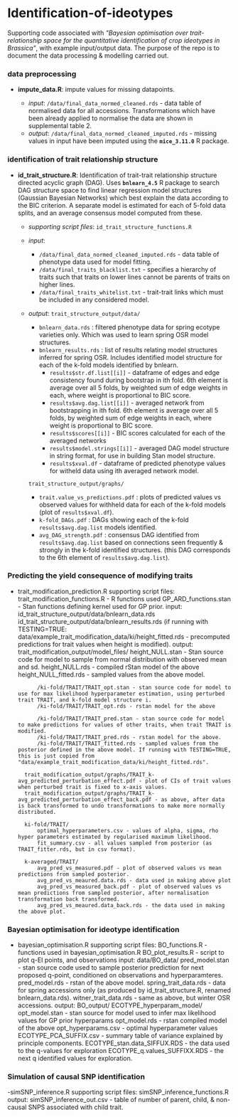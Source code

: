 # Identification-of-ideotypes

Supporting code associated with *"Bayesian optimisation over trait-relationship space for the quantitative identification of crop ideotypes in Brassica"*, with example input/output data. The purpose of the repo is to document the data processing & modelling carried out.

### data preprocessing
- **impute_data.R**: impute values for missing datapoints.

	- *input*: `/data/final_data_normed_cleaned.rds` - data table of normalised data for all accessions. Transformations which have been already applied to normalise the data are shown in supplemental table 2.
	- *output*: `/data/final_data_normed_cleaned_imputed.rds` - missing values in input have been imputed using the **`mice_3.11.0`** R package.


### identification of trait relationship structure
- **id_trait_structure.R**: Identification of trait-trait relationship structure directed acyclic graph (DAG). Uses **`bnlearn_4.5`** R package to search DAG structure space to find linear regression model structures (Gaussian Bayesian Networks) which best explain the data according to the BIC criterion. A separate model is estimated for each of 5-fold data splits, and an average consensus model computed from these.

	- *supporting script files*: `id_trait_structure_functions.R`
	- *input*:
		- `/data/final_data_normed_cleaned_imputed.rds` - data table of phenotype data used for model fitting.
		- `/data/final_traits_blacklist.txt` - specifies a hierarchy of traits such that traits on lower lines cannot be parents of traits on higher lines.
		- `/data/final_traits_whitelist.txt` - trait-trait links which must be included in any considered model.
	- *output*:
		`trait_structure_output/data/`
		- `bnlearn_data.rds` : filtered phenotype data for spring ecotype varieties only. Which was used to learn spring OSR model structures.
		- `bnlearn_results.rds` : list of results relating model structures inferred for spring OSR. Includes identified model structure for each of the k-fold models identified by bnlearn.
			- `results$str.df.list[[i]]` - dataframe of edges and edge consistency found during bootstrap in ith fold. 6th element is average over all 5 folds, by weighted sum of edge weights in each, where weight is proportional to BIC score.
			- `results$avg.dag.list[[i]]` - averaged network from bootstrapping in ith fold. 6th element is average over all 5 folds, by weighted sum of edge weights in each, where weight is proportional to BIC score.
			- `results$scores[[i]]` - BIC scores calculated for each of the averaged networks
			- `results$model.strings[[i]]` - averaged DAG model structure in string format, for use in building Stan model structure.
			- `results$xval.df` - dataframe of predicted phenotype values for witheld data using ith averaged network model.

		`trait_structure_output/graphs/`
		- `trait.value_vs_predictions.pdf` : plots of predicted values vs observed values for withheld data for each of the k-fold models (plot of `results$xval.df`).
		- `k-fold_DAGs.pdf` : DAGs showing each of the k-fold `results$avg.dag.list` models identified.
		- `avg_DAG_strength.pdf` : consensus DAG identified from `results$avg.dag.list` based on connections seen frequently & strongly in the k-fold identified structures. (this DAG corresponds to the 6th element of `results$avg.dag.list`).


### Predicting the yield consequence of modifying traits
- trait_modification_prediction.R
	supporting script files:
		trait_modification_functions.R - R functions used
		GP_ARD_functions.stan - Stan functions defining kernel used for GP prior.
	input:
		id_trait_structure_output/data/bnlearn_data.rds
		id_trait_structure_output/data/bnlearn_results.rds
		(if running with TESTING=TRUE:
		data/example_trait_modification_data/ki/height_fitted.rds - precomputed predictions for trait values when height is modified).
	output:
		trait_modification_output/model_files/
			height_NULL.stan - Stan source code for model to sample   from normal distribution with observed mean and sd.
			height_NULL.rds - compiled rStan model of the above
			height_NULL_fitted.rds - sampled values from the above model.

			/ki-fold/TRAIT/TRAIT_opt.stan - stan source code for model to use for max likelihood hyperparameter estimation, using perturbed trait TRAIT, and k-fold model structure i.
			/ki-fold/TRAIT/TRAIT_opt.rds - rstan model for the above

			/ki-fold/TRAIT/TRAIT_pred.stan - stan source code for model to make predictions for values of other traits, when trait TRAIT is modified.
			/ki-fold/TRAIT/TRAIT_pred.rds - rstan model for the above.
			/ki-fold/TRAIT/TRAIT_fitted.rds - sampled values from the posterior defined in the above model. If running with TESTING=TRUE, this is just copied from "data/example_trait_modification_data/ki/height_fitted.rds".

		trait_modification_output/graphs/TRAIT_k-avg_predicted_perturbation_effect.pdf - plot of CIs of trait values when perturbed trait is fixed to x-axis values.
		trait_modification_output/graphs/TRAIT_k-avg_predicted_perturbation_effect_back.pdf - as above, after data is back transformed to undo transformations to make more normally distributed.

		ki-fold/TRAIT/
			optimal_hyperparameters.csv - values of alpha, sigma, rho hyper parameters estimated by regularised maximum likelihood.
			fit_summary.csv - all values sampled from posterior (as TRAIT_fitter.rds, but in csv format).

		k-averaged/TRAIT/
			avg_pred_vs_measured.pdf - plot of observed values vs mean predictions from sampled posterior.
			avg_pred_vs_meaured.data.rds - data used in making above plot
			avg_pred_vs_measured_back.pdf - plot of observed values vs mean predictions from sampled posterior, after normalisation transformation back transformed.
			avg_pred_vs_meaured.data_back.rds - the data used in making the above plot.


### Bayesian optimisation for ideotype identification
- bayesian_optimisation.R
	supporting script files:
		BO_functions.R - functions used in bayesian_optimisation.R
		BO_plot_results.R - script to plot q-EI points, and observations
	input:
		data/BO_data/
			pred_model.stan - stan source code used to sample posterior prediction for next proposed q-point, conditioned on observations and hyperparamteres.
			pred_model.rds - rstan of the above model.
			spring_trait_data.rds - data for spring accessions only (as produced by id_trait_structure.R, renamed bnlearn_data.rds).
			witner_trait_data.rds - same as above, but winter OSR accessions.
	output:
		BO_output/
			ECOTYPE_hyperparam_model/
				opt_model.stan - stan source for model used to infer max likelihood values for GP prior hyperparams
				opt_model.rds - rstan compiled model of the above
				opt_hyperparams.csv - optimal hyperparameter values
		ECOTYPE_PCA_SUFFIX.csv - summary table of variance explained by principle components.
		ECOTYPE_stan.data_SIFFUX.RDS - the data used to the q-values for exploration
		ECOTYPE_q.values_SUFFIXX.RDS - the next q identified values for exploration.

### Simulation of causal SNP identification

-simSNP_inference.R
	supporting script files:
		simSNP_inference_functions.R
	output:
		simSNP_inference_out.csv - table of number of parent, child, & non-causal SNPS associated with child trait.
